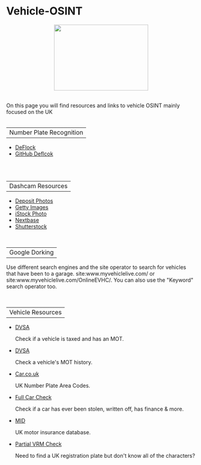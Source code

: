 # Vehicle-OSINT
<p align="center">
  <img width="250" height="175" src="https://www.cqcore.uk/wp-content/uploads/2024/06/Screenshot-2024-06-13-122030.png">
<br></br>
<p>On this page you will find resources and links to vehicle OSINT mainly focused on the UK
<br></br>
<table>
  <tr>
      <td>Number Plate Recognition</td>
  </tr>
</table>
<ul>
  <li><a href="https://deflock.me/">DeFlock</a></li>
  <li><a href="https://github.com/FoggedLens/deflock">GitHub Deflcok</a></li>
</ul>
<br></br>
<table>
  <tr>
      <td>Dashcam Resources</td>
  </tr>
</table>
</p>
<ul>    
  <li><a href="https://depositphotos.com/stock-footage/dashcam.html">Deposit Photos</a></li>
  <li><a href="https://gettyimages.com/videos/dash-cam">Getty Images</a></li>  
  <li><a href="https://www.istockphoto.com/videos/dash-cam">iStock Photo</a></li>
  <li><a href="https://nextbase.co.uk/video-hub/">Nextbase</a></li>
  <li><a href="https://www.shutterstock.com/video/search/dash-cam">Shutterstock</a></li>
</ul>
</br>
<table>
  <tr>
      <td>Google Dorking</td>
  </tr>
</table>
  <p>Use different search engines and the site operator to search for vehicles that have been to a garage. site:www.myvehiclelive.com/ or site:www.myvehiclelive.com/OnlineEVHC/. You can also use the "Keyword" search operator too.</p>
</br>
  <table>
    <tr>
        <td>Vehicle Resources</td>
    </tr>
  </table>
  <ul>
   <li><a href="https://vehicleenquiry.service.gov.uk/">DVSA</a></li>
    <p>Check if a vehicle is taxed and has an MOT.</p>
  <li><a href="https://www.check-mot.service.gov.uk/">DVSA</a></li>  
   <p>Check a vehicle's MOT history.</p>
  <li><a href="https://www.car.co.uk/media/guides/number-plates/uk-number-plate-area-codes">Car.co.uk</a></li>  
   <p>UK Number Plate Area Codes.</p>
  <li><a href="https://fullcarchecks.co.uk/">Full Car Check</a></li> 
   <p>Check if a car has ever been stolen, written off, has finance & more.</p>
  <li><a href="https://enquiry.navigate.mib.org.uk/checkyourvehicle">MID</a></li>
   <p>UK motor insurance database.</p>
  <li><a href="https://www.partialnumberplate.co.uk/">Partial VRM Check</a></li> 
   <p>Need to find a UK registration plate but don't know all of the characters?</p>
  </ul>

